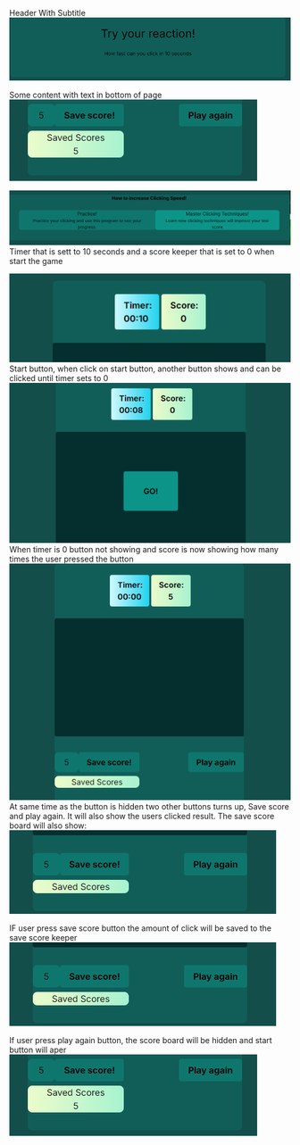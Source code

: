 Header With Subtitle
![alt text](image.png)

Some content with text in bottom of page
![alt text](image-9.png)

![alt text](image-1.png)
Timer that is sett to 10 seconds and a score keeper that is set to 0 when start the game

![alt text](image-2.png)
Start button, when click on start button, another button shows and can be clicked until timer sets to 0
![alt text](image-3.png)
When timer is 0 button not showing and score is now showing how many times the user pressed the button
![alt text](image-5.png)
At same time as the button is hidden two other buttons turns up, Save score and play again. It will also show the users
clicked result. The save score board will also show:
![alt text](image-6.png)

IF user press save score button the amount of click will be saved to the save score keeper
![alt text](image-7.png)

If user press play again button, the score board will be hidden and start button will aper
![alt text](image-8.png)
